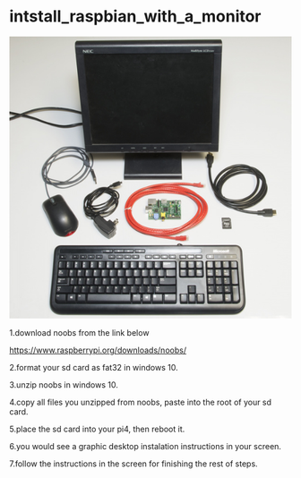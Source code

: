 # intstall_raspbian_with_a_monitor
![](https://github.com/smiletoeveryone/intstall_raspbian_with_a_monitor/blob/master/raspberry_with_a_minitor.jpg)

1.download noobs from the link below

https://www.raspberrypi.org/downloads/noobs/

2.format your sd card as fat32 in windows 10.

3.unzip noobs in windows 10.

4.copy all files you unzipped from noobs, paste into the root of your sd card.

5.place the sd card into your pi4, then reboot it.

6.you would see a graphic desktop instalation instructions in your screen.

7.follow the instructions in the screen for finishing the rest of steps.

